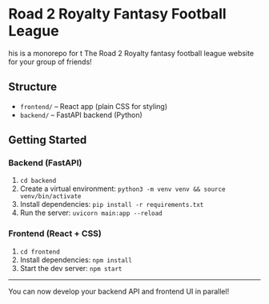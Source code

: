 # Road 2 Royalty Fantasy Football League
his is a monorepo for t
The Road 2 Royalty fantasy football league website for your group of friends!

## Structure

- `frontend/` – React app (plain CSS for styling)
- `backend/` – FastAPI backend (Python)

## Getting Started

### Backend (FastAPI)
1. `cd backend`
2. Create a virtual environment: `python3 -m venv venv && source venv/bin/activate`
3. Install dependencies: `pip install -r requirements.txt`
4. Run the server: `uvicorn main:app --reload`

### Frontend (React + CSS)
1. `cd frontend`
2. Install dependencies: `npm install`
3. Start the dev server: `npm start`

---

You can now develop your backend API and frontend UI in parallel!
